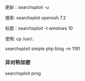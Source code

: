 更新：searchsploit -u

搜索: searchsplot openssh 7.2

标题：searchsploit -t windows 10

使用: cp /usr/..

searchsploit simple php blog -m 1191

### 非对称加密

searchsploit prng